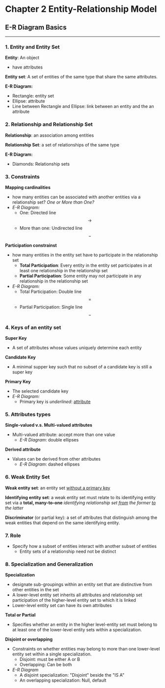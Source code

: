 # Chapter 2 Entity-Relationship Model

## E-R Diagram Basics
---

### 1. Entity and Entity Set
**Entity**: An object
-   have attributes

**Entity set**: A set of entities of the same type that share the same attributes.

**E-R Diagram:**
-   Rectangle: entity set
-   Ellipse: attribute
-   Line between Rectangle and Ellipse: link between an entity and the an attribute

### 2. Relationship and Relationship Set
**Relationship**: an association among entities

**Relationship Set**: a set of relationships of the same type

**E-R Diagram:**
-   Diamonds: Relationship sets

### 3. Constraints
**Mapping cardinalities**
-   how many entities can be associated with another entities via a relationship set? *One or More than One?*
-   *E-R Diagram:*
    -   One: Directed line $$\rightarrow$$
    -   More than one: Undirected line $$-$$

**Participation constrainst**
-   how many entities in the entity set have to participate in the relationship set
    -   **Total Participation**: Every entity in the entity set participates in at least one relationship in the relationship set
    -   **Partial Participation**: Some entity may not participate in any relationship in the relationship set
-   *E-R Diagram:*
    -   Total Participation: Double line $$=$$
    -   Partial Participation: Single line $$-$$
  
### 4. Keys of an entity set
**Super Key**
-   A set of attributes whose values uniquely determine each entity

**Candidate Key**
-   A minimal supper key such that no subset of a candidate key is still a super key

**Primary Key**
-   The selected candidate key
-   *E-R Diagram:*
    -   Primary key is *underlined*: <u>attribute</u>

### 5. Attributes types

**Single-valued v.s. Multi-valued attributes**
-   Multi-valued attribute: accept more than one value
    -   *E-R Diagram*: double ellipses

**Derived attribute**
-   Values can be derived from other
attributes
    -    *E-R Diagram*: dashed ellipses

### 6. Weak Entity Set
**Weak entity set**: an entity set <u>without a primary key</u>

**Identifying entity set**: a weak entity set must relate to its identifying entity set via a **total, many-to-one** *identifying relationship set <u>from</u> the former <u>to</u> the latter*

**Discriminator** (or partial key): a set of attributes that distinguish among the weak
entities that depend on the same identifying entity.

### 7. Role
-   Specify how a subset of entities interact with another subset of entities
    -   Entity sets of a relationship need not be distinct

### 8. Specialization and Generalization
**Specialization**
-   designate sub-groupings within an entity set that are
distinctive from other entities in the set
-   A lower-level entity set inherits all
attributes and relationship set
participation of the higher-level
entity set to which it is linked
-   Lower-level entity set can have its
own attributes

**Total or Partial**
-   Specifies whether an entity in the higher level-entity set
must belong to at least one of the lower-level entity sets
within a specialization.

**Disjoint or overlapping**
-   Constraints on whether entities may belong to more than
one lower-level entity set within a single specialization.
    -   Disjoint: must be either A or B
    -   Overlapping: Can be both
-   *E-R Diagram*
    -   A disjoint specialization: "Disjoint" beside the "IS A"
    -   An overlapping specialization: Null, default